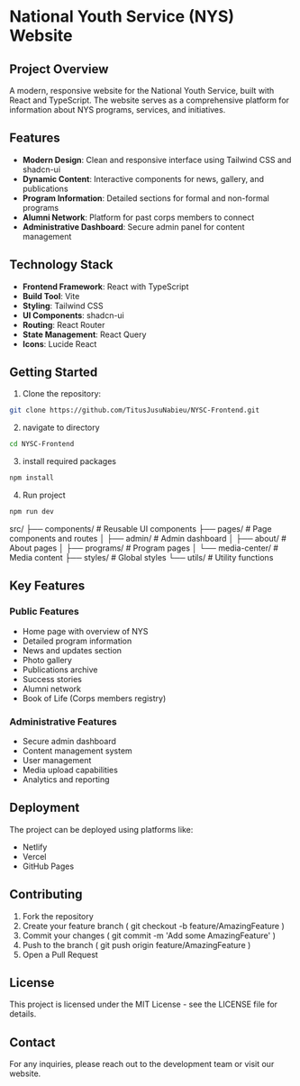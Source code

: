 # National Youth Service (NYS) Website

## Project Overview

A modern, responsive website for the National Youth Service, built with React and TypeScript. The website serves as a comprehensive platform for information about NYS programs, services, and initiatives.

## Features

- **Modern Design**: Clean and responsive interface using Tailwind CSS and shadcn-ui
- **Dynamic Content**: Interactive components for news, gallery, and publications
- **Program Information**: Detailed sections for formal and non-formal programs
- **Alumni Network**: Platform for past corps members to connect
- **Administrative Dashboard**: Secure admin panel for content management

## Technology Stack

- **Frontend Framework**: React with TypeScript
- **Build Tool**: Vite
- **Styling**: Tailwind CSS
- **UI Components**: shadcn-ui
- **Routing**: React Router
- **State Management**: React Query
- **Icons**: Lucide React

## Getting Started

1. Clone the repository:
```bash
git clone https://github.com/TitusJusuNabieu/NYSC-Frontend.git
```
2. navigate to directory
```bash
cd NYSC-Frontend
```
3. install required packages
```bash 
npm install
```
4. Run project
```bash
npm run dev
```

src/
├── components/     # Reusable UI components
├── pages/         # Page components and routes
│   ├── admin/     # Admin dashboard
│   ├── about/     # About pages
│   ├── programs/  # Program pages
│   └── media-center/ # Media content
├── styles/        # Global styles
└── utils/         # Utility functions

## Key Features
### Public Features
- Home page with overview of NYS
- Detailed program information
- News and updates section
- Photo gallery
- Publications archive
- Success stories
- Alumni network
- Book of Life (Corps members registry)
### Administrative Features
- Secure admin dashboard
- Content management system
- User management
- Media upload capabilities
- Analytics and reporting
## Deployment
The project can be deployed using platforms like:

- Netlify
- Vercel
- GitHub Pages
## Contributing
1. Fork the repository
2. Create your feature branch ( git checkout -b feature/AmazingFeature )
3. Commit your changes ( git commit -m 'Add some AmazingFeature' )
4. Push to the branch ( git push origin feature/AmazingFeature )
5. Open a Pull Request
## License
This project is licensed under the MIT License - see the LICENSE file for details.

## Contact
For any inquiries, please reach out to the development team or visit our website.